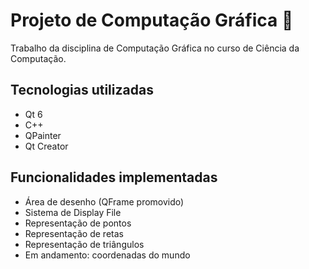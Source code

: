 # Projeto de Computação Gráfica 🎨

Trabalho da disciplina de Computação Gráfica no curso de Ciência da Computação.

## Tecnologias utilizadas
- Qt 6
- C++
- QPainter
- Qt Creator

## Funcionalidades implementadas
- Área de desenho (QFrame promovido)
- Sistema de Display File
- Representação de pontos
- Representação de retas
- Representação de triângulos
- Em andamento: coordenadas do mundo
